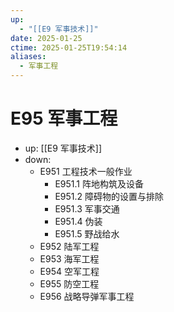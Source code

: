 ```yaml
---
up:
  - "[[E9 军事技术]]"
date: 2025-01-25
ctime: 2025-01-25T19:54:14
aliases:
  - 军事工程
---
```


# E95 军事工程

- up: [[E9 军事技术]]
- down:	
	- E951 工程技术一般作业
		- E951.1 阵地构筑及设备
		- E951.2 障碍物的设置与排除
		- E951.3 军事交通
		- E951.4 伪装
		- E951.5 野战给水
	- E952 陆军工程
	- E953 海军工程
	- E954 空军工程
	- E955 防空工程
	- E956 战略导弹军事工程
	
